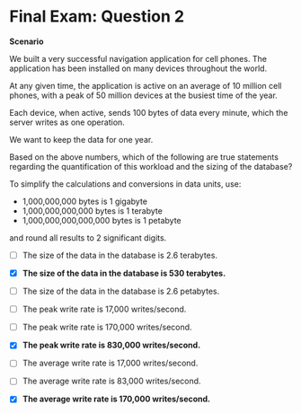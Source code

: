 # Final Exam: Question 2

**Scenario**

We built a very successful navigation application for cell phones. The application has been installed on many devices throughout the world.

At any given time, the application is active on an average of 10 million cell phones, with a peak of 50 million devices at the busiest time of the year.

Each device, when active, sends 100 bytes of data every minute, which the server writes as one operation.

We want to keep the data for one year.

Based on the above numbers, which of the following are true statements regarding the quantification of this workload and the sizing of the database?

To simplify the calculations and conversions in data units, use:

- 1,000,000,000 bytes is 1 gigabyte
- 1,000,000,000,000 bytes is 1 terabyte
- 1,000,000,000,000,000 bytes is 1 petabyte

and round all results to 2 significant digits.

- [ ] The size of the data in the database is 2.6 terabytes.

- [x] **The size of the data in the database is 530 terabytes.**

- [ ] The size of the data in the database is 2.6 petabytes.

- [ ] The peak write rate is 17,000 writes/second.

- [ ] The peak write rate is 170,000 writes/second.

- [x] **The peak write rate is 830,000 writes/second.**

- [ ] The average write rate is 17,000 writes/second.

- [ ] The average write rate is 83,000 writes/second.

- [x] **The average write rate is 170,000 writes/second.**
